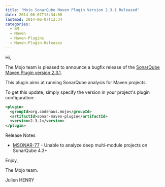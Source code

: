 ```yaml
---
title: "Mojo SonarQube Maven Plugin Version 2.3.1 Released"
date: 2014-06-07T13:34:00
lastmod: 2014-06-07T13:34
categories:
  - BM
  - Maven
  - Maven-Plugins
  - Maven-Plugin-Releases
---
```

Hi,

The Mojo team is pleased to announce a bugfix release of the 
[SonarQube Maven Plugin version 2.3.1](http://mojo.codehaus.org/sonar-maven-plugin/).

This plugin aims at running SonarQube analysis for Maven projects.

To get this update, simply specify the version in your project's plugin configuration: 


```xml
<plugin>
  <groupId>org.codehaus.mojo</groupId>
  <artifactId>sonar-maven-plugin</artifactId>
  <version>2.3.1</version>
</plugin>
```

<!-- more -->


Release Notes

* [MSONAR-77](https://issues.apache.org/jira/browse/MSONAR-77) - Unable to analyze deep multi-module projects on SonarQube 4.3+

Enjoy,

The Mojo team.

Julien HENRY 

